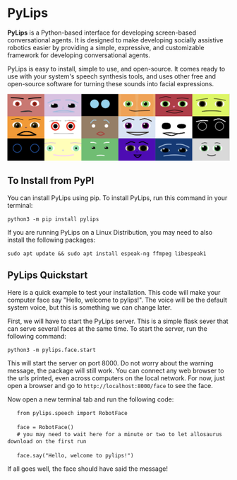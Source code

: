 # PyLips

**PyLips** is a Python-based interface for developing screen-based conversational agents.
It is designed to make developing socially assistive robotics easier by providing a
simple, expressive, and customizable framework for developing conversational agents.


PyLips is easy to install, simple to use, and open-source.
It comes ready to use with your system's speech synthesis tools, and
uses other free and open-source software for turning these sounds into facial expressions.

![The RIBS framework](docs/source/_static/many_faces.png)

## To Install from PyPI

You can install PyLips using pip. To install PyLips, run this command in your terminal:

```
python3 -m pip install pylips
```

If you are running PyLips on a Linux Distribution, you may need to also install the following packages:

```
sudo apt update && sudo apt install espeak-ng ffmpeg libespeak1
```

## PyLips Quickstart

Here is a quick example to test your installation. This code will make your computer face say 
"Hello, welcome to pylips!". The voice will be the default system voice, but this is something
we can change later.

First, we will have to start the PyLips server. This is a simple flask sever that can serve several
faces at the same time. To start the server, run the following command:

```
python3 -m pylips.face.start
```

This will start the server on port 8000. Do not worry about the warning message, the package will 
still work. You can connect any web browser to the urls printed, even across computers on the local network.
For now, just open a browser and go to `http://localhost:8000/face` to see the face.

Now open a new terminal tab and run the following code:

```
   from pylips.speech import RobotFace

   face = RobotFace()
   # you may need to wait here for a minute or two to let allosaurus download on the first run

   face.say("Hello, welcome to pylips!")
```

If all goes well, the face should have said the message!


